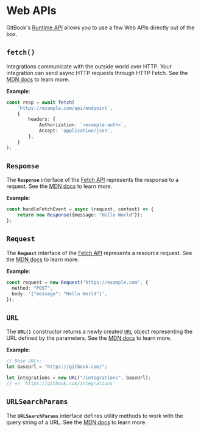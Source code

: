 # Web APIs

GitBook's [Runtime API](https://www.npmjs.com/package/@gitbook/runtime) allows you to use a few Web APIs directly out of the box.

## `fetch()`

Integrations communicate with the outside world over HTTP. Your integration can send async HTTP requests through HTTP Fetch. See the [MDN docs](https://developer.mozilla.org/en-US/docs/Web/API/Fetch\_API) to learn more.

**Example**:

```typescript
const resp = await fetch(
    `https://example.com/api/endpoint`,
    {
        headers: {
            Authorization: `<example-auth>`,
            Accept: 'application/json',
        },
    }
);
```

## `Response`

The **`Response`** interface of the [Fetch API](https://developer.mozilla.org/en-US/docs/Web/API/Fetch\_API) represents the response to a request. See the [MDN docs](https://developer.mozilla.org/en-US/docs/Web/API/Response) to learn more.

**Example**:

```typescript
const handleFetchEvent = async (request, context) => {
    return new Response({message: "Hello World"});
};
```

## `Request`

The **`Request`** interface of the [Fetch API](https://developer.mozilla.org/en-US/docs/Web/API/Fetch\_API) represents a resource request. See the [MDN docs](https://developer.mozilla.org/en-US/docs/Web/API/Request) to learn more.

**Example**:

```typescript
const request = new Request("https://example.com", {
  method: "POST",
  body: '{"message": "Hello World"}',
});

```

## `URL`

The **`URL()`** constructor returns a newly created [`URL`](https://developer.mozilla.org/en-US/docs/Web/API/URL) object representing the URL defined by the parameters. See the [MDN docs](https://developer.mozilla.org/en-US/docs/Web/API/URL/URL) to learn more.

**Example**:

```typescript
// Base URLs:
let baseUrl = "https://gitbook.com/";

let integrations = new URL("/integrations", baseUrl);
// => 'https://gitbook.com/integrations'
```

## `URLSearchParams`

The **`URLSearchParams`** interface defines utility methods to work with the query string of a URL. See the [MDN docs](https://developer.mozilla.org/en-US/docs/Web/API/URLSearchParams) to learn more.
